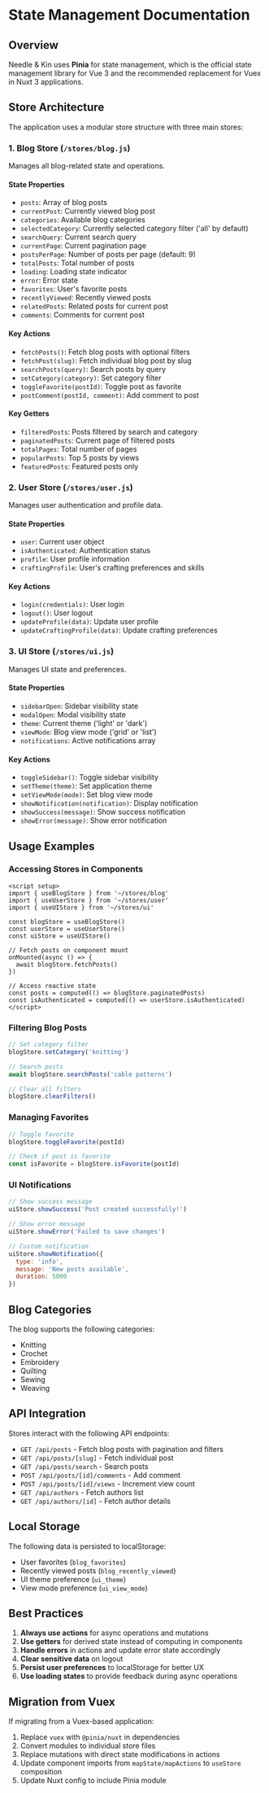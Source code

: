 # State Management Documentation

## Overview

Needle & Kin uses **Pinia** for state management, which is the official state management library for Vue 3 and the recommended replacement for Vuex in Nuxt 3 applications.

## Store Architecture

The application uses a modular store structure with three main stores:

### 1. Blog Store (`/stores/blog.js`)

Manages all blog-related state and operations.

#### State Properties
- `posts`: Array of blog posts
- `currentPost`: Currently viewed blog post
- `categories`: Available blog categories
- `selectedCategory`: Currently selected category filter ('all' by default)
- `searchQuery`: Current search query
- `currentPage`: Current pagination page
- `postsPerPage`: Number of posts per page (default: 9)
- `totalPosts`: Total number of posts
- `loading`: Loading state indicator
- `error`: Error state
- `favorites`: User's favorite posts
- `recentlyViewed`: Recently viewed posts
- `relatedPosts`: Related posts for current post
- `comments`: Comments for current post

#### Key Actions
- `fetchPosts()`: Fetch blog posts with optional filters
- `fetchPost(slug)`: Fetch individual blog post by slug
- `searchPosts(query)`: Search posts by query
- `setCategory(category)`: Set category filter
- `toggleFavorite(postId)`: Toggle post as favorite
- `postComment(postId, comment)`: Add comment to post

#### Key Getters
- `filteredPosts`: Posts filtered by search and category
- `paginatedPosts`: Current page of filtered posts
- `totalPages`: Total number of pages
- `popularPosts`: Top 5 posts by views
- `featuredPosts`: Featured posts only

### 2. User Store (`/stores/user.js`)

Manages user authentication and profile data.

#### State Properties
- `user`: Current user object
- `isAuthenticated`: Authentication status
- `profile`: User profile information
- `craftingProfile`: User's crafting preferences and skills

#### Key Actions
- `login(credentials)`: User login
- `logout()`: User logout
- `updateProfile(data)`: Update user profile
- `updateCraftingProfile(data)`: Update crafting preferences

### 3. UI Store (`/stores/ui.js`)

Manages UI state and preferences.

#### State Properties
- `sidebarOpen`: Sidebar visibility state
- `modalOpen`: Modal visibility state
- `theme`: Current theme ('light' or 'dark')
- `viewMode`: Blog view mode ('grid' or 'list')
- `notifications`: Active notifications array

#### Key Actions
- `toggleSidebar()`: Toggle sidebar visibility
- `setTheme(theme)`: Set application theme
- `setViewMode(mode)`: Set blog view mode
- `showNotification(notification)`: Display notification
- `showSuccess(message)`: Show success notification
- `showError(message)`: Show error notification

## Usage Examples

### Accessing Stores in Components

```vue
<script setup>
import { useBlogStore } from '~/stores/blog'
import { useUserStore } from '~/stores/user'
import { useUIStore } from '~/stores/ui'

const blogStore = useBlogStore()
const userStore = useUserStore()
const uiStore = useUIStore()

// Fetch posts on component mount
onMounted(async () => {
  await blogStore.fetchPosts()
})

// Access reactive state
const posts = computed(() => blogStore.paginatedPosts)
const isAuthenticated = computed(() => userStore.isAuthenticated)
</script>
```

### Filtering Blog Posts

```javascript
// Set category filter
blogStore.setCategory('knitting')

// Search posts
await blogStore.searchPosts('cable patterns')

// Clear all filters
blogStore.clearFilters()
```

### Managing Favorites

```javascript
// Toggle favorite
blogStore.toggleFavorite(postId)

// Check if post is favorite
const isFavorite = blogStore.isFavorite(postId)
```

### UI Notifications

```javascript
// Show success message
uiStore.showSuccess('Post created successfully!')

// Show error message
uiStore.showError('Failed to save changes')

// Custom notification
uiStore.showNotification({
  type: 'info',
  message: 'New posts available',
  duration: 5000
})
```

## Blog Categories

The blog supports the following categories:
- Knitting
- Crochet
- Embroidery
- Quilting
- Sewing
- Weaving

## API Integration

Stores interact with the following API endpoints:

- `GET /api/posts` - Fetch blog posts with pagination and filters
- `GET /api/posts/[slug]` - Fetch individual post
- `GET /api/posts/search` - Search posts
- `POST /api/posts/[id]/comments` - Add comment
- `POST /api/posts/[id]/views` - Increment view count
- `GET /api/authors` - Fetch authors list
- `GET /api/authors/[id]` - Fetch author details

## Local Storage

The following data is persisted to localStorage:
- User favorites (`blog_favorites`)
- Recently viewed posts (`blog_recently_viewed`)
- UI theme preference (`ui_theme`)
- View mode preference (`ui_view_mode`)

## Best Practices

1. **Always use actions** for async operations and mutations
2. **Use getters** for derived state instead of computing in components
3. **Handle errors** in actions and update error state accordingly
4. **Clear sensitive data** on logout
5. **Persist user preferences** to localStorage for better UX
6. **Use loading states** to provide feedback during async operations

## Migration from Vuex

If migrating from a Vuex-based application:
1. Replace `vuex` with `@pinia/nuxt` in dependencies
2. Convert modules to individual store files
3. Replace mutations with direct state modifications in actions
4. Update component imports from `mapState/mapActions` to `useStore` composition
5. Update Nuxt config to include Pinia module